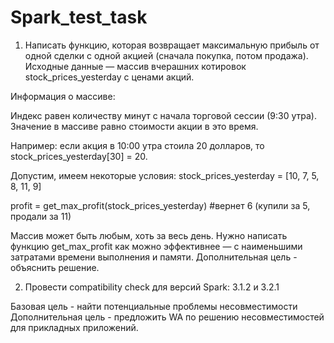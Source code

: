 # Spark_test_task

1. Написать функцию, которая возвращает максимальную прибыль от одной сделки
с одной акцией (сначала покупка, потом продажа). Исходные данные — массив
вчерашних котировок stock_prices_yesterday с ценами акций.

Информация о массиве:

  Индекс равен количеству минут с начала торговой сессии (9:30 утра).
  Значение в массиве равно стоимости акции в это время.

Например: если акция в 10:00 утра стоила 20 долларов, то
stock_prices_yesterday[30] = 20.

Допустим, имеем некоторые условия:
stock_prices_yesterday = [10, 7, 5, 8, 11, 9]

profit = get_max_profit(stock_prices_yesterday)
#вернет 6 (купили за 5, продали за 11)

Массив может быть любым, хоть за весь день. Нужно написать функцию
get_max_profit как можно эффективнее — с наименьшими затратами времени
выполнения и памяти.
Дополнительная цель - объяснить решение.

2. Провести compatibility check для версий Spark: 3.1.2 и 3.2.1

Базовая цель - найти потенциальные проблемы несовместимости
Дополнительная цель - предложить WA по решению несовместимостей для прикладных приложений.
